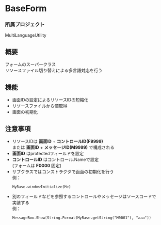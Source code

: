 # BaseForm

### 所属プロジェクト
MultiLanguageUtility

## 概要
フォームのスーパークラス  
リソースファイル切り替えによる多言語対応を行う

## 機能
* 画面IDの設定によるリソースIDの短縮化
* リソースファイルから値取得
* 画面の初期化  

## 注意事項
* リソースIDは __画面ID__ + __コントロールID(F9999)__  
  または __画面ID__ + __メッセージID(M9999)__ で構成される  
 * __画面ID__ はprotectedフィールドを設定  
 * __コントロールID__ はコントロール.Nameで設定  
   (フォームは __F0000__  固定)  
* サブクラスではコンストラクタで画面の初期化を行う  
  例：  
  ``` vb.net
  MyBase.windowInitialize(Me)
  ```
* 別のフィールドなどを参照するコントロールやメッセージはソースコードで実装する  
  例：  
  ``` vb.net
  MessageBox.Show(String.Format(MyBase.getString("M0001"), "aaa"))
  ```
